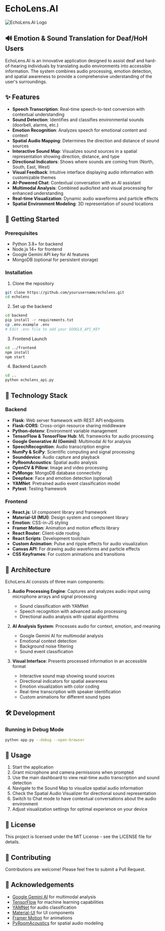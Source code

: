 # EchoLens.AI

![EchoLens.AI Logo](https://via.placeholder.com/800x200?text=EchoLens.AI)

## 🔊 Emotion & Sound Translation for Deaf/HoH Users

EchoLens.AI is an innovative application designed to assist deaf and hard-of-hearing individuals by translating audio environments into accessible information. The system combines audio processing, emotion detection, and spatial awareness to provide a comprehensive understanding of the user's surroundings.

## ✨ Features

- **Speech Transcription**: Real-time speech-to-text conversion with contextual understanding
- **Sound Detection**: Identifies and classifies environmental sounds (doorbell, alarms, etc.)
- **Emotion Recognition**: Analyzes speech for emotional content and context
- **Spatial Audio Mapping**: Determines the direction and distance of sound sources
- **Interactive Sound Map**: Visualizes sound sources in a spatial representation showing direction, distance, and type
- **Directional Indicators**: Shows where sounds are coming from (North, South, East, West)
- **Visual Feedback**: Intuitive interface displaying audio information with customizable themes
- **AI-Powered Chat**: Contextual conversation with an AI assistant
- **Multimodal Analysis**: Combined audio/text and visual processing for enhanced understanding
- **Real-time Visualization**: Dynamic audio waveforms and particle effects
- **Spatial Environment Modeling**: 3D representation of sound locations

## 🚀 Getting Started

### Prerequisites

- Python 3.8+ for backend
- Node.js 14+ for frontend
- Google Gemini API key for AI features
- MongoDB (optional for persistent storage)

### Installation

1. Clone the repository
```bash
git clone https://github.com/yourusername/echolens.git
cd echolens
```

2. Set up the backend
```bash
cd backend
pip install -r requirements.txt
cp .env.example .env
# Edit .env file to add your GOOGLE_API_KEY
```

3. Frontend Launch
```bash
cd ../frontend
npm install
npm start
```

4. Backend Launch
```bash
cd ..
python echolens_api.py
```

## 🧠 Technology Stack

### Backend
- **Flask**: Web server framework with REST API endpoints
- **Flask-CORS**: Cross-origin resource sharing middleware
- **Python-dotenv**: Environment variable management
- **TensorFlow & TensorFlow Hub**: ML frameworks for audio processing
- **Google Generative AI (Gemini)**: Multimodal AI for analysis
- **SpeechRecognition**: Audio transcription engine
- **NumPy & SciPy**: Scientific computing and signal processing
- **Sounddevice**: Audio capture and playback
- **PyRoomAcoustics**: Spatial audio analysis
- **OpenCV & Pillow**: Image and video processing
- **PyMongo**: MongoDB database connectivity
- **Deepface**: Face and emotion detection (optional)
- **YAMNet**: Pretrained audio event classification model
- **Pytest**: Testing framework

### Frontend
- **React.js**: UI component library and framework
- **Material-UI (MUI)**: Design system and component library
- **Emotion**: CSS-in-JS styling
- **Framer Motion**: Animation and motion effects library
- **React Router**: Client-side routing
- **React Scripts**: Development toolchain
- **Custom Animation**: Pulse and ripple effects for audio visualization
- **Canvas API**: For drawing audio waveforms and particle effects
- **CSS Keyframes**: For custom animations and transitions

## 🔧 Architecture

EchoLens.AI consists of three main components:

1. **Audio Processing Engine**: Captures and analyzes audio input using microphone arrays and signal processing
   - Sound classification with YAMNet
   - Speech recognition with advanced audio processing
   - Directional audio analysis with spatial algorithms

2. **AI Analysis System**: Processes audio for context, emotion, and meaning
   - Google Gemini AI for multimodal analysis
   - Emotional context detection
   - Background noise filtering
   - Sound event classification

3. **Visual Interface**: Presents processed information in an accessible format
   - Interactive sound map showing sound sources
   - Directional indicators for spatial awareness
   - Emotion visualization with color coding
   - Real-time transcription with speaker identification
   - Custom animations for different sound types

## 🛠️ Development

### Running in Debug Mode

```bash
python app.py --debug --open-browser
```

## 📱 Usage

1. Start the application
2. Grant microphone and camera permissions when prompted
3. Use the main dashboard to view real-time audio transcription and sound detection
4. Navigate to the Sound Map to visualize spatial audio information
5. Check the Spatial Audio Visualizer for directional sound representation
6. Switch to Chat mode to have contextual conversations about the audio environment
7. Adjust visualization settings for optimal experience on your device


## 📜 License

This project is licensed under the MIT License - see the LICENSE file for details.

## 🤝 Contributing

Contributions are welcome! Please feel free to submit a Pull Request.

## 🙏 Acknowledgements

- [Google Gemini AI](https://ai.google.dev/) for multimodal analysis
- [TensorFlow](https://www.tensorflow.org/) for machine learning capabilities
- [YAMNet](https://github.com/tensorflow/models/tree/master/research/audioset/yamnet) for audio classification
- [Material-UI](https://mui.com/) for UI components
- [Framer Motion](https://www.framer.com/motion/) for animations
- [PyRoomAcoustics](https://github.com/LCAV/pyroomacoustics) for spatial audio modeling 